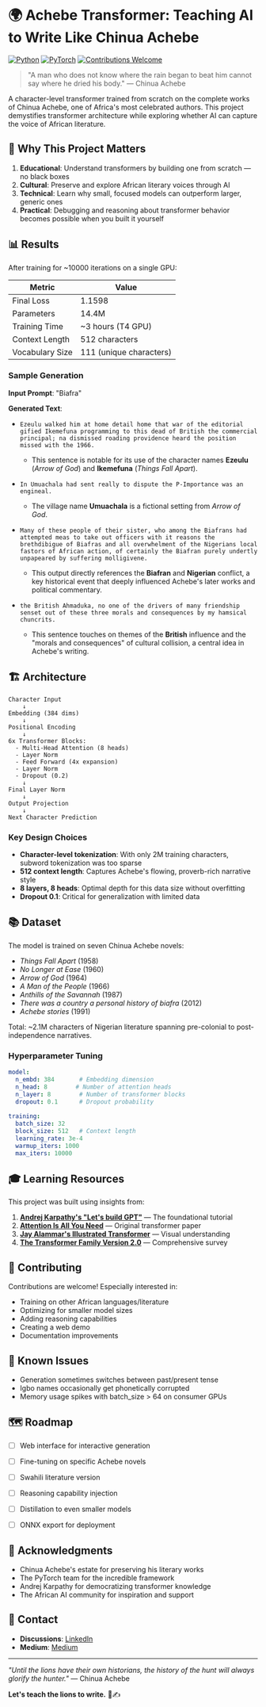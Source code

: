 # 🌍 Achebe Transformer: Teaching AI to Write Like Chinua Achebe

[![Python](https://img.shields.io/badge/Python-3.12%2B-blue)](https://www.python.org/downloads/)
[![PyTorch](https://img.shields.io/badge/PyTorch-2.0%2B-red)](https://pytorch.org/)
[![Contributions Welcome](https://img.shields.io/badge/contributions-welcome-brightgreen.svg?style=flat)](CONTRIBUTING.md)

> "A man who does not know where the rain began to beat him cannot say where he dried his body." — Chinua Achebe

A character-level transformer trained from scratch on the complete works of Chinua Achebe, one of Africa's most celebrated authors. This project demystifies transformer architecture while exploring whether AI can capture the voice of African literature.

## 🎯 Why This Project Matters

1. **Educational**: Understand transformers by building one from scratch — no black boxes
2. **Cultural**: Preserve and explore African literary voices through AI
3. **Technical**: Learn why small, focused models can outperform larger, generic ones
4. **Practical**: Debugging and reasoning about transformer behavior becomes possible when you built it yourself



## 📊 Results

After training for ~10000 iterations on a single GPU:

| Metric | Value |
|--------|-------|
| Final Loss | 1.1598 |
| Parameters | 14.4M |
| Training Time | ~3 hours (T4 GPU) |
| Context Length | 512 characters |
| Vocabulary Size | 111 (unique characters) |

### Sample Generation

**Input Prompt**: "Biafra"

**Generated Text**:
* ```Ezeulu walked him at home detail home that war of the editorial gified Ikemefuna programming to this dead of British the commercial principal; na dismissed roading providence heard the position missed with the 1966. ```
  * This sentence is notable for its use of the character names **Ezeulu** (*Arrow of God*) and **Ikemefuna** (*Things Fall Apart*).

* ```In Umuachala had sent really to dispute the P-Importance was an engineal.```
  *  The village name **Umuachala** is a fictional setting from *Arrow of God*.

* ```Many of these people of their sister, who among the Biafrans had attempted meas to take out officers with it reasons the brethdibigue of Biafras and all overwhelment of the Nigerians local fastors of African action, of certainly the Biafran purely undertly unpapeared by suffering molligivene.```
  *  This output directly references the **Biafran** and **Nigerian** conflict, a key historical event that deeply influenced Achebe's later works and political commentary.

* ```the British Ahmaduka, no one of the drivers of many friendship senset out of these three morals and consequences by my hamsical chuncrits.```
  *  This sentence touches on themes of the **British** influence and the "morals and consequences" of cultural collision, a central idea in Achebe's writing.



## 🏗️ Architecture

```
Character Input
    ↓
Embedding (384 dims)
    ↓
Positional Encoding
    ↓
6x Transformer Blocks:
  - Multi-Head Attention (8 heads)
  - Layer Norm
  - Feed Forward (4x expansion)
  - Layer Norm
  - Dropout (0.2)
    ↓
Final Layer Norm
    ↓
Output Projection
    ↓
Next Character Prediction
```

### Key Design Choices

- **Character-level tokenization**: With only 2M training characters, subword tokenization was too sparse
- **512 context length**: Captures Achebe's flowing, proverb-rich narrative style
- **8 layers, 8 heads**: Optimal depth for this data size without overfitting
- **Dropout 0.1**: Critical for generalization with limited data


## 📚 Dataset

The model is trained on seven Chinua Achebe novels:
- *Things Fall Apart* (1958)
- *No Longer at Ease* (1960)  
- *Arrow of God* (1964)
- *A Man of the People* (1966)
- *Anthills of the Savannah* (1987)
- *There was a country a personal history of biafra* (2012)
- *Achebe stories* (1991)

Total: ~2.1M characters of Nigerian literature spanning pre-colonial to post-independence narratives.


### Hyperparameter Tuning

```yaml
model:
  n_embd: 384       # Embedding dimension
  n_head: 8        # Number of attention heads
  n_layer: 8        # Number of transformer blocks
  dropout: 0.1      # Dropout probability
  
training:
  batch_size: 32
  block_size: 512   # Context length
  learning_rate: 3e-4
  warmup_iters: 1000
  max_iters: 10000
```

## 🎓 Learning Resources

This project was built using insights from:

1. **[Andrej Karpathy's "Let's build GPT"](https://www.youtube.com/watch?v=kCc8FmEb1nY&list=PPSV)** — The foundational tutorial
2. **[Attention Is All You Need](https://arxiv.org/abs/1706.03762)** — Original transformer paper
3. **[Jay Alammar's Illustrated Transformer](https://jalammar.github.io/illustrated-transformer/)** — Visual understanding
4. **[The Transformer Family Version 2.0](https://lilianweng.github.io/posts/2023-01-27-the-transformer-family-v2/)** — Comprehensive survey

## 🤝 Contributing

Contributions are welcome! Especially interested in:

- Training on other African languages/literature
- Optimizing for smaller model sizes
- Adding reasoning capabilities
- Creating a web demo
- Documentation improvements


## 🐛 Known Issues

- Generation sometimes switches between past/present tense
- Igbo names occasionally get phonetically corrupted
- Memory usage spikes with batch_size > 64 on consumer GPUs

## 🗺️ Roadmap

- [ ] Web interface for interactive generation
- [ ] Fine-tuning on specific Achebe novels
- [ ] Swahili literature version
- [ ] Reasoning capability injection
- [ ] Distillation to even smaller models
- [ ] ONNX export for deployment


## 🙏 Acknowledgments

- Chinua Achebe's estate for preserving his literary works
- The PyTorch team for the incredible framework
- Andrej Karpathy for democratizing transformer knowledge
- The African AI community for inspiration and support



## 💬 Contact

- **Discussions**: [LinkedIn](https://www.linkedin.com/in/omokemi-ayodimeji/)
- **Medium**: [Medium](https://medium.com/@omokemiayodimeji/building-a-tiny-transformer-from-scratch-learning-from-achebe-c8075b4958fa)

---

*"Until the lions have their own historians, the history of the hunt will always glorify the hunter."* — Chinua Achebe

**Let's teach the lions to write.** 🦁✍️
